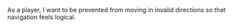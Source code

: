 As a player, I want to be prevented from moving in invalid directions so that navigation feels logical.
